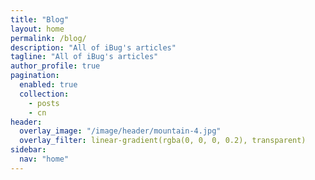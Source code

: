 ```yaml
---
title: "Blog"
layout: home
permalink: /blog/
description: "All of iBug's articles"
tagline: "All of iBug's articles"
author_profile: true
pagination:
  enabled: true
  collection:
    - posts
    - cn
header:
  overlay_image: "/image/header/mountain-4.jpg"
  overlay_filter: linear-gradient(rgba(0, 0, 0, 0.2), transparent)
sidebar:
  nav: "home"
---
```

